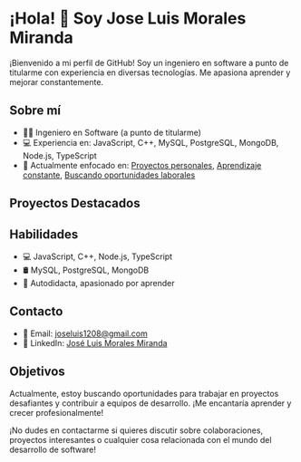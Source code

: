 # ¡Hola! 👋 Soy Jose Luis Morales Miranda

¡Bienvenido a mi perfil de GitHub! Soy un ingeniero en software a punto de titularme con experiencia en diversas tecnologías. Me apasiona aprender y mejorar constantemente.

## Sobre mí
- 👨‍🎓 Ingeniero en Software (a punto de titularme)
- 💻 Experiencia en: JavaScript, C++, MySQL, PostgreSQL, MongoDB, Node.js, TypeScript
- 🚀 Actualmente enfocado en: [Proyectos personales](#), [Aprendizaje constante](#), [Buscando oportunidades laborales](#)

## Proyectos Destacados

## Habilidades
- 💻 JavaScript, C++, Node.js, TypeScript
- 🛢️ MySQL, PostgreSQL, MongoDB
- 🚀 Autodidacta, apasionado por aprender

## Contacto
- 📧 Email: joseluis1208@gmail.com
- 🔗 LinkedIn: [José Luis Morales Miranda](#https://www.linkedin.com/in/jos%C3%A9-luis-morales-miranda-073a421a8/)


## Objetivos
Actualmente, estoy buscando oportunidades para trabajar en proyectos desafiantes y contribuir a equipos de desarrollo. ¡Me encantaría aprender y crecer profesionalmente!

¡No dudes en contactarme si quieres discutir sobre colaboraciones, proyectos interesantes o cualquier cosa relacionada con el mundo del desarrollo de software!

